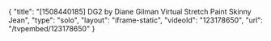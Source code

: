 {
    "title": "[1508440185] DG2 by Diane Gilman Virtual Stretch Paint Skinny Jean",
    "type": "solo",
    "layout": "iframe-static",
    "videoId": "123178650",
    "url": "\/tvpembed\/123178650"
}